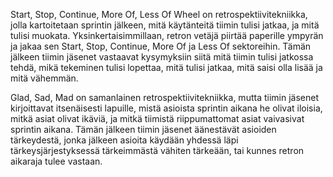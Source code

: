 Start, Stop, Continue, More Of, Less Of Wheel on retrospektiivitekniikka, jolla kartoitetaan sprintin jälkeen, mitä käytänteitä tiimin tulisi jatkaa, ja mitä tulisi muokata. Yksinkertaisimmillaan, retron vetäjä piirtää paperille ympyrän ja jakaa sen Start, Stop, Continue, More Of ja Less Of sektoreihin. Tämän jälkeen tiimin jäsenet vastaavat kysymyksiin siitä mitä tiimin tulisi jatkossa tehdä, mikä tekeminen tulisi lopettaa, mitä tulisi jatkaa, mitä saisi olla lisää ja mitä vähemmän.

Glad, Sad, Mad on samanlainen retrospektiivitekniikka, mutta tiimin jäsenet kirjoittavat itsenäisesti lapuille, mistä asioista sprintin aikana he olivat iloisia, mitkä asiat olivat ikäviä, ja mitkä tiimistä riippumattomat asiat vaivasivat sprintin aikana. Tämän jälkeen tiimin jäsenet äänestävät asioiden tärkeydestä, jonka jälkeen asioita käydään yhdessä läpi tärkeysjärjestyksessä tärkeimmästä vähiten tärkeään, tai kunnes retron aikaraja tulee vastaan.
